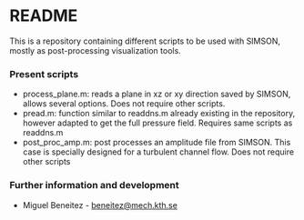 # README #

This is a repository containing different scripts to be used with SIMSON, mostly as post-processing visualization tools.

### Present scripts ###

* process_plane.m: reads a plane in xz or xy direction saved by SIMSON, allows several options. Does not require other scripts.
* pread.m: function similar to readdns.m already existing in the repository, however adapted to get the full pressure field. Requires same scripts as readdns.m
* post_proc_amp.m: post processes an amplitude file from SIMSON. This case is specially designed for a turbulent channel flow. Does not require other scripts

### Further information and development ###

* Miguel Beneitez - beneitez@mech.kth.se